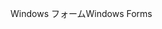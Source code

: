 <span data-ttu-id="a314c-101">Windows フォーム</span><span class="sxs-lookup"><span data-stu-id="a314c-101">Windows Forms</span></span>